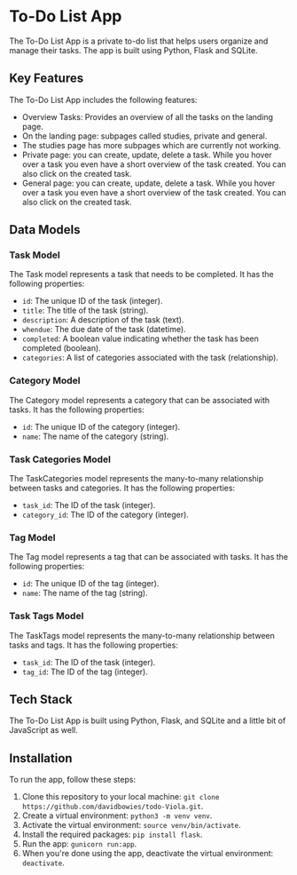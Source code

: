 # To-Do List App

The To-Do List App is a private to-do list that helps users organize and manage their tasks. The app is built using Python, Flask and SQLite.

## Key Features

The To-Do List App includes the following features:

- Overview Tasks: Provides an overview of all the tasks on the landing page.
- On the landing page: subpages called studies, private and general.
- The studies page has more subpages which are currently not working.
- Private page: you can create, update, delete a task. While you hover over a task you even have a short overview of the task created. You can also click on the created task.
- General page: you can create, update, delete a task. While you hover over a task you even have a short overview of the task created. You can also click on the created task.

## Data Models

### Task Model

The Task model represents a task that needs to be completed. It has the following properties:

- `id`: The unique ID of the task (integer).
- `title`: The title of the task (string).
- `description`: A description of the task (text).
- `whendue`: The due date of the task (datetime).
- `completed`: A boolean value indicating whether the task has been completed (boolean).
- `categories`: A list of categories associated with the task (relationship).

### Category Model

The Category model represents a category that can be associated with tasks. It has the following properties:

- `id`: The unique ID of the category (integer).
- `name`: The name of the category (string).

### Task Categories Model

The TaskCategories model represents the many-to-many relationship between tasks and categories. It has the following properties:

- `task_id`: The ID of the task (integer).
- `category_id`: The ID of the category (integer).

### Tag Model

The Tag model represents a tag that can be associated with tasks. It has the following properties:

- `id`: The unique ID of the tag (integer).
- `name`: The name of the tag (string).

### Task Tags Model

The TaskTags model represents the many-to-many relationship between tasks and tags. It has the following properties:

- `task_id`: The ID of the task (integer).
- `tag_id`: The ID of the tag (integer).

## Tech Stack

The To-Do List App is built using Python, Flask, and SQLite and a little bit of JavaScript as well.

## Installation

To run the app, follow these steps:

1. Clone this repository to your local machine: `git clone https://github.com/davidbowies/todo-Viola.git`.
2. Create a virtual environment: `python3 -m venv venv`.
3. Activate the virtual environment: `source venv/bin/activate`.
4. Install the required packages: `pip install flask`.
5. Run the app: `gunicorn run:app`.
6. When you're done using the app, deactivate the virtual environment: `deactivate`.
